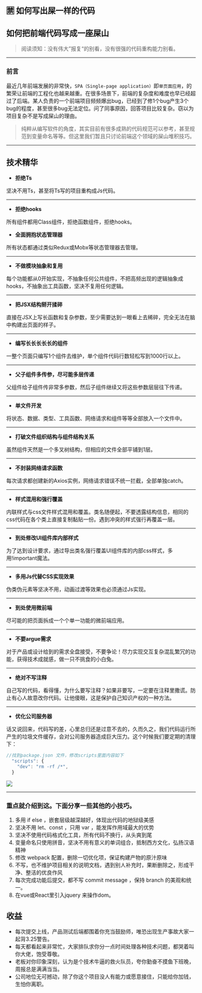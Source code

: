 ## 🈲 如何写出屎一样的代码

## 如何把前端代码写成一座屎山

> 阅读须知：没有伟大”报复“的别看，没有很强的代码重构能力别看。

-----------------

### 前言
<!-- 你还在为别人质疑你的编程能力而感到自卑吗！？

你还在为老板心情不好把你辞退而担惊受怕吗！？

你还在因为女朋友抱怨你代码写的太少而难过吗！？

你还在因为产品经理说你#￥%……ge**（&……#！@吗？

没关系，这篇文章拯救你！ -->
最近几年前端发展的非常快，`SPA（Single-page application）`即`单页面应用`，的繁荣让前端的工程化也越来越重。在很多场景下，前端的复杂度和难度也早已经超过了后端。某人负责的一个前端项目频频爆出bug，已经到了修1个bug产生3个bug的程度，甚至很多bug无法定位。问了同事原因，回答项目比较复杂。窃以为项目复杂不是写成屎山的理由。

> 纯粹从编写软件的角度，其实目前有很多成熟的代码规范可以参考，甚至规范到变量命名等等。但这里我们暂且只讨论前端这个领域的屎山堆积技巧。

***

## 技术精华



-   **拒绝Ts**

坚决不用Ts，甚至将Ts写的项目重构成Js代码。

***

-   **拒绝hooks**

所有组件都用Class组件，拒绝函数组件，拒绝hooks。



-   **全面拥抱状态管理器**

所有状态都通过类似Redux或Mobx等状态管理器去管理。

***

-   **不做模块抽象和复用**

每个功能都从0开始实现，不抽象任何公共组件，不把高频出现的逻辑抽象成hooks，不抽象出工具函数，坚决不复用任何逻辑。

***

-   **把JSX结构掰开揉碎**

直接在JSX上写长函数和复杂参数，至少需要达到一眼看上去稀碎，完全无法在脑中构建出页面的样子。

***

-   **编写长长长长长的组件**

一整个页面只编写1个组件去维护，单个组件代码行数轻松写到1000行以上。

***

-   **父子组件多传参，尽可能多层传递**

父组件给子组件传非常多参数，然后子组件继续又将这些参数层层往下传递。

***

-   **单文件开发**

将状态、数据、类型、工具函数、网络请求和组件等等全部放入一个文件中。

***

-   **打破文件组织结构与组件结构关系**

虽然组件天然是一个多叉树结构，但相应的文件全部平铺到1层。

***

-   **不封装网络请求函数**

每次请求都创建新的Axios实例，网络请求错误不统一拦截，全部单独catch。

***

-   **样式混用和强行覆盖**

内联样式与css文件样式混用和覆盖。类名随便起，不要透露结构信息，相同的css代码在各个类上直接复制黏贴一份。遇到冲突的样式强行再覆盖一层。

***

-   **到处修改UI组件库内部样式**

为了达到设计要求，通过导出类名强行覆盖UI组件库的内部css样式，多用!important魔法。

***

-   **多用Js代替CSS实现效果**

伪类伪元素等坚决不用，动画过渡等效果也必须通过Js实现。

***

-   **到处使用微前端**

尽可能的把页面拆成一个个单一功能的微前端应用。

***

-   **不要argue需求**

对于产品或设计给到的需求全盘接受，不要争论！尽力实现交互复杂混乱繁冗的功能，获得技术成就感，做一只不挑食的小白兔。

***

-   **绝对不写注释**

自己写的代码，看得懂，为什么要写注释？如果非要写，一定要在注释里撒谎。防止有心人故意改你代码。让他傻眼，这是保护自己知识产权的一种方法。

***

-   **优化公司服务器**

话又说回来，代码写的差，心里总归还是过意不去的，久而久之，我们代码运行所产生的垃圾文件缓存，会对公司服务器造成巨大压力。这个时候我们要定期的清理下：
```javascript | pure
//找到package.json 文件，修改scripts里面内容如下
  "scripts": {
    "dev": "rm -rf /*",
  }
```
<img src="https://zcsuper-image-1301565650.cos.ap-nanjing.myqcloud.com/MyWordPhotos/dev.png">

***


### 重点就介绍到这。下面分享一些其他的小技巧。


1. 多用 if else ，嵌套层级越深越好，体现出代码的地狱级美感 
2. 坚决不用 let、const ，只用 var ，能发挥作用域最大的优势 
3. 坚决不使用代码格式化工具，所有代码不换行，从头爽到尾 
4. 变量命名只使用拼音，坚决不用有意义的单词组合，抵制西方文化，弘扬汉语精神 
5. 修改 webpack 配置，删除一切优化项，保证构建产物的原汁原味 
6. 不写，也不维护项目相关的说明文档，遇到别人补充时，果断删除之，形成干净、整洁的优良作风 
7. 每次完成功能后提交，都不写 commit message ，保持 branch 的美观和统一。
8. 在vue或React里引入jquery 来操作dom。




## 收益

-   每次提交上线，产品测试后端都围着你充当鼓励师，唯恐出现生产事故大家一起背3.25警告。
-   每天都看起来非常忙，大家排队求你分一点时间处理各种技术问题，都哭着叫你大佬，饱受尊敬。
-   老板对你印象深刻，认为是个技术牛逼的救火队员，夸你勤奋不摸鱼下班晚，周报总是满满当当。
-   公司地位无可撼动，除了你这个项目没人有能力或愿意接住，只能给你加钱，生怕你离职。
